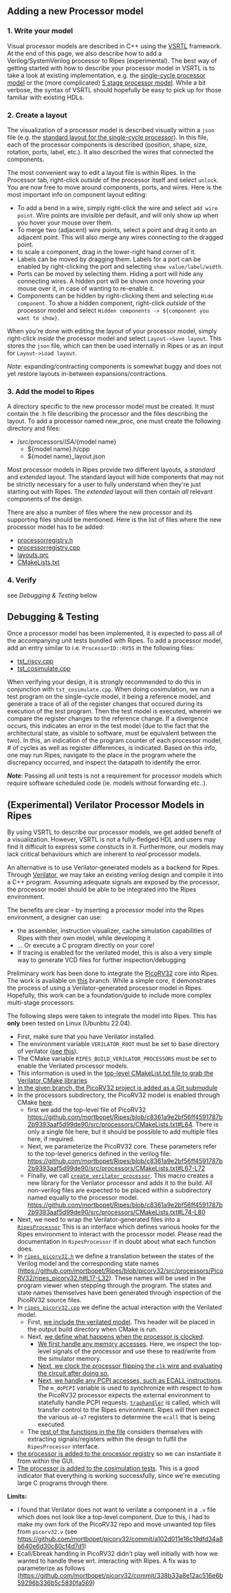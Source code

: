 
## Adding a new Processor model

### 1. Write your model

Visual processor models are described in C++ using the [VSRTL](https://github.com/mortbopet/VSRTL) framework. At the end of this page, we also describe how to add a Verilog/SystemVerilog processor to Ripes (experimental).
The best way of getting started with how to describe your processor model in VSRTL is to take a look at existing implementation, e.g. the [single-cycle processor model](https://github.com/mortbopet/Ripes/blob/master/src/processors/RISC-V/rvss/rvss.h) or the (more complicated) [5 stage processor model](https://github.com/mortbopet/Ripes/blob/master/src/processors/RISC-V/rv5s/rv5s.h). While a bit verbose, the syntax of VSRTL should hopefully be easy to pick up for those familiar with existing HDLs.

### 2. Create a layout

The visualization of a processor model is described visually within a `json` file (e.g. the [standard layout for the single-cycle processor](https://github.com/mortbopet/Ripes/blob/master/src/processors/RISC-V/rvss/rv_ss_standard_layout.json)). In this file, each of the processor components is described (position, shape, size, rotation, ports, label, etc.). It also described the wires that connected the components.

The most convenient way to edit a layout file is within Ripes. In the Processor tab, right-click _outside_ of the processor itself and select `unlock`. You are now free to move around components, ports, and wires. Here is the most important info on component layout editing:

* To add a bend in a wire, simply right-click the wire and select `add wire point`. Wire points are invisible per default, and will only show up when you hover your mouse over them.
* To merge two (adjacent) wire points, select a point and drag it onto an adjacent point. This will also merge any wires connecting to the dragged point.
* to scale a component, drag in the lower-right hand corner of it.
* Labels can be moved by dragging them. Labels for a port can be enabled by right-clicking the port and selecting `show value/label/width`.
* Ports can be moved by selecting them. Hiding a port will hide any connecting wires. A hidden port will be shown once hovering your mouse over it, in case of wanting to re-enable it.
* Components can be hidden by right-clicking them and selecting `Hide component`. To show a hidden component, right-click _outside_ of the processor model and select `Hidden components -> ${component you want to show}`.

When you're done with editing the layout of your processor model, simply right-click _inside_ the processor model and select `Layout->Save layout`. This stores the `json` file, which can then be used internally in Ripes or as an input for `Layout->Load layout`.

*Note*: expanding/contracting components is somewhat buggy and does not yet restore layouts in-between expansions/contractions.

### 3. Add the model to Ripes

A directory specific to the new processor model must be created. It must contain the .h file describing the processor and the files describing the layout. To add a processor named new_proc, one must create the following directory and files:

- /src/processors/${ISA}/${model name}
  - ${model name}.h/cpp
  - ${model name}_layout.json

Most processor models in Ripes provide two different layouts, a _standard_ and _extended_ layout. The standard layout will hide components that may not be strictly necessary for a user to fully understand when they're just starting out with Ripes. The _extended_ layout will then contain _all_ relevant components of the design.

There are also a number of files where the new processor and its supporting files should be mentioned.
Here is the list of files where the new processor model has to be added: 
- [processorregistry.h](https://github.com/mortbopet/Ripes/blob/master/src/processorregistry.h)
- [processorregistry.cpp](https://github.com/mortbopet/Ripes/blob/master/src/processorregistry.cpp)
- [layouts.qrc](https://github.com/mortbopet/Ripes/blob/master/src/processors/layouts.qrc)
- [CMakeLists.txt](https://github.com/mortbopet/Ripes/blob/master/src/processors/CMakeLists.txt)

### 4. Verify
see *Debugging & Testing* below


## Debugging & Testing
Once a processor model has been implemented, it is expected to pass all of the accompanying unit tests bundled with Ripes.
To add a processor model, add an entry similar to i.e. `ProcessorID::RV5S` in the following files:
- [tst_riscv.cpp](https://github.com/mortbopet/Ripes/blob/master/test/tst_riscv.cpp#L67)
- [tst_cosimulate.cpp](https://github.com/mortbopet/Ripes/blob/master/test/tst_cosimulate.cpp#L79)

When verifying your design, it is strongly recommended to do this in conjunction with `tst_cosimulate.cpp`. When doing cosimulation, we run a test program on the single-cycle model, it being a reference model, and generate a trace of all of the register changes that occured during its execution of the test program. Then the test model is executed, wherein we compare the register changes to the reference change. If a divergence occurs, this indicates an error in the test model (due to the fact that the architectural state, as visible to software, must be equivalent between the two). In this, an indication of the program counter of each processor model, # of cycles as well as register differences, is indicated. Based on this info, one may run Ripes, navigate to the place in the program where the discrepancy occurred, and inspect the datapath to identify the error.

**_Note_**: Passing all unit tests is not a requirement for processor models which require software scheduled code (ie. models without forwarding etc..).

## (Experimental) Verilator Processor Models in Ripes

By using VSRTL to describe our processor models, we get added benefit of a visualization. However, VSRTL is not a fully-fledged HDL and users may find it difficult to express some constucts in it. Furthermore, our models may lack critical behaviours which are inherent to _real_ processor models.

An alternative is to use Verilator-generated models as a backend for Ripes. Through [Verilator](https://www.veripool.org/verilator/), we may take an existing verilog design and compile it into a C++ program. Assuming adequate signals are exposed by the processor, the processor model should be able to be integrated into the Ripes environment.

The benefits are clear - by inserting a processor model into the Ripes environment, a designer can use:
- the assembler, instruction visualizer, cache simulation capabilities of Ripes with their own model, while developing it
- ... Or execute a C program directly on your core!
- If tracing is enabled for the verilated model, this is also a very simple way to generate VCD files for further inspection/debugging

Preliminary work has been done to integrate the [PicoRV32](https://github.com/cliffordwolf/picorv32) core into Ripes. The work is available on [this](https://github.com/mortbopet/Ripes/tree/picorv32/src/processors/PicoRV32) branch. While a simple core, it demonstrates the process of using a Verilator-generated processor model in Ripes. Hopefully, this work can be a foundation/guide to include more complex multi-stage processors.

The following steps were taken to integrate the model into Ripes. This has **only** been tested on Linux (Ubunbtu 22.04).

- First, make sure that you have Verilator installed.
- The environment variable `VERILATOR_ROOT` must be set to base directory of verilator ([see this](https://veripool.org/guide/latest/install.html#installation)).
- The CMake variable `RIPES_BUILD_VERILATOR_PROCESSORS` must be set to enable the Verilated processor models.
- This information is used in the [top-level CMakeList.txt file to grab the Verilator CMake libraries](https://github.com/mortbopet/Ripes/blob/picorv32/CMakeLists.txt#L67)
- [In the given branch, the PicoRV32 project is added as a Git submodule](https://github.com/mortbopet/Ripes/tree/picorv32/src/processors/PicoRV32)
- In the processors subdirectory, the PicoRV32 model is enabled through CMake [here](https://github.com/mortbopet/Ripes/blob/picorv32/src/processors/CMakeLists.txt#L62). 
  - first we add the top-level file of PicoRV32 https://github.com/mortbopet/Ripes/blob/c8361a9e2bf56ff4591787b2b9393aaf5d99de90/src/processors/CMakeLists.txt#L64. There is only a single file here, but it should be possible to add multiple files here, if required.
  - Next, we parameterize the PicoRV32 core. These parameters refer to the top-level generics defined in the verilog file: https://github.com/mortbopet/Ripes/blob/c8361a9e2bf56ff4591787b2b9393aaf5d99de90/src/processors/CMakeLists.txt#L67-L72
  - Finally, we call [`create_verilator_processor`](https://github.com/mortbopet/Ripes/blob/picorv32/src/processors/CMakeLists.txt#L28). This macro creates a new library for the Verilator processor and adds it to the build. All non-verilog files are expected to be placed within a subdirectory named equally to the processor model. https://github.com/mortbopet/Ripes/blob/c8361a9e2bf56ff4591787b2b9393aaf5d99de90/src/processors/CMakeLists.txt#L74-L80
- Next, we need to wrap the Verilator-generated files into a [`RipesProcessor`](https://github.com/mortbopet/Ripes/blob/picorv32/src/processors/interface/ripesprocessor.h) This is an interface which defines various hooks for the Ripes environment to interact with the processor model. Please read the documentation in `RipesProcessor` if in doubt about what each function does.
- In [`ripes_picorv32.h`](https://github.com/mortbopet/Ripes/blob/picorv32/src/processors/PicoRV32/ripes_picorv32.h) we define a translation between the states of the Verilog model and the corresponding state names (https://github.com/mortbopet/Ripes/blob/picorv32/src/processors/PicoRV32/ripes_picorv32.h#L17-L32). These names will be used in the program viewer when stepping through the program. The states and state names themselves have been generated through inspection of the PicoRV32 source files.
- In [`ripes_picorv32.cpp`](https://github.com/mortbopet/Ripes/blob/picorv32/src/processors/PicoRV32/ripes_picorv32.cpp) we define the actual interaction with the Verilated model. 
  - First, [we include the verilated model](https://github.com/mortbopet/Ripes/blob/picorv32/src/processors/PicoRV32/ripes_picorv32.cpp#L4). This header will be placed in the output build directory when CMake is run.
  - Next, [we define what happens when the processor is clocked](https://github.com/mortbopet/Ripes/blob/picorv32/src/processors/PicoRV32/ripes_picorv32.cpp#L20).
    - [We first handle any memory accesses](https://github.com/mortbopet/Ripes/blob/picorv32/src/processors/PicoRV32/ripes_picorv32.cpp#L90). Here, we inspect the top-level signals of the processor and use these to read/write from the simulator memory.
    - [Next, we clock the processor flipping the `clk` wire and evaluating the circuit after doing so.](https://github.com/mortbopet/Ripes/blob/c8361a9e2bf56ff4591787b2b9393aaf5d99de90/src/processors/PicoRV32/ripes_picorv32.cpp#L26-L29)
    - [Next, we handle any PCPI accesses, such as ECALL instructions](https://github.com/mortbopet/Ripes/blob/c8361a9e2bf56ff4591787b2b9393aaf5d99de90/src/processors/PicoRV32/ripes_picorv32.cpp#L30-L39). The `m_doPCPI` variable is used to synchronize with respect to how the PicoRV32 processor expects the external environment to statefully handle PCPI requests. [`traphandler`](https://github.com/mortbopet/Ripes/blob/picorv32/src/processors/PicoRV32/ripes_picorv32.cpp#L37) is called, which will transfer control to the Ripes environment. Ripes will then expect the various `a0-a7` registers to determine the `ecall` that is being executed.
  - The [rest of the functions in the file](https://github.com/mortbopet/Ripes/blob/c8361a9e2bf56ff4591787b2b9393aaf5d99de90/src/processors/PicoRV32/ripes_picorv32.cpp#L118-L148) considers themselves with extracting signals/registers within the design to fulfil the `RipesProcessor` interface.
- [the processor is added to the processor registry](https://github.com/mortbopet/Ripes/blob/picorv32/src/processorregistry.cpp#L113) so we can instantiate it from within the GUI.
- [The processor is added to the cosimulation tests](https://github.com/mortbopet/Ripes/blob/picorv32/test/tst_cosimulate.cpp#L85). This is a good indicator that everything is working successfully, since we're executing large C programs through there.

**Limits:**
- I found that Verilator does not want to verilate a component in a `.v` file which does not look like a top-level component. Due to this, i had to make my own fork of the PicoRV32 repo and move unwanted top files from `picorv32.v` (see https://github.com/mortbopet/picorv32/commit/a102d011e16c19dfd34a8b640e6d30c80cf4d7d1)
- Ecall/Ebreak handling in PicoRV32 didn't play well initially with how we wanted to handle these wrt. interacting with Ripes. A fix was to parameterize as follows (https://github.com/mortbopet/picorv32/commit/338b33a8e12ac516e6b59296b336b5c5830fa569)
